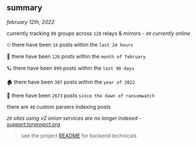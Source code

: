 
## summary
_february 12th, 2022_

currently tracking `89` groups across `128` relays & mirrors - _`49` currently online_

⏲ there have been `16` posts within the `last 24 hours`

🦈 there have been `126` posts within the `month of february`

🪐 there have been `899` posts within the `last 90 days`

🏚 there have been `387` posts within the `year of 2022`

🦕 there have been `2673` posts `since the dawn of ransomwatch`

there are `48` custom parsers indexing posts

_`20` sites using v2 onion services are no longer indexed - [support.torproject.org](https://support.torproject.org/onionservices/v2-deprecation/)_

> see the project [README](https://github.com/thetanz/ransomwatch#ransomwatch--) for backend technicals
